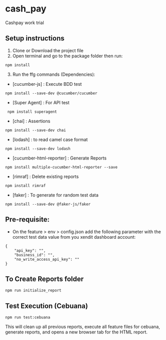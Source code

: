 # cash_pay
 Cashpay work trial
 
 ## Setup instructions
1. Clone or Download the project file 
2. Open terminal and go to the package folder then run:
```
npm install
```
3. Run the ffg commands (Dependencies):

- [cucumber-js] : Execute BDD test
``` 
npm install --save-dev @cucumber/cucumber
``` 
- [Super Agent] : For API test
``` 
 npm install superagent
``` 
- [chai] : Assertions
``` 
npm install --save-dev chai
``` 
- [lodash] : to read camel case format
``` 
npm install --save-dev lodash
``` 
- [cucumber-html-reporter] : Generate Reports
``` 
npm install multiple-cucumber-html-reporter --save
``` 
- [rimraf] : Delete existing reports
``` 
npm install rimraf
``` 
- [faker] : To generate for random test data
``` 
npm install --save-dev @faker-js/faker
``` 

## Pre-requisite:
- On the feature > env > config.json add the following parameter with the correct test data value from you xendit dashboard account:
``` 
{    
    "api_key": "",
    "business_id": "", 
    "no_write_access_api_key": ""
}
``` 

## To Create Reports folder
```
npm run initialize_report
```

## Test Execution (Cebuana)
```
npm run test:cebuana
```

This will clean up all previous reports, execute all feature files for cebuana, generate reports, and opens a new browser tab for the HTML report.

